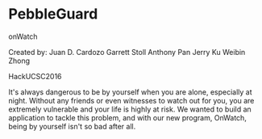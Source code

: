 # PebbleGuard
onWatch

Created by:
Juan D. Cardozo
Garrett Stoll
Anthony Pan
Jerry Ku
Weibin Zhong

HackUCSC2016

 It's always dangerous to be by yourself when you are alone, especially at night. Without any friends or even witnesses to watch out for you, you are extremely vulnerable and your life is highly at risk. We wanted to build an application to tackle this problem, and with our new program, OnWatch, being by yourself isn't so bad after all.
 
 
